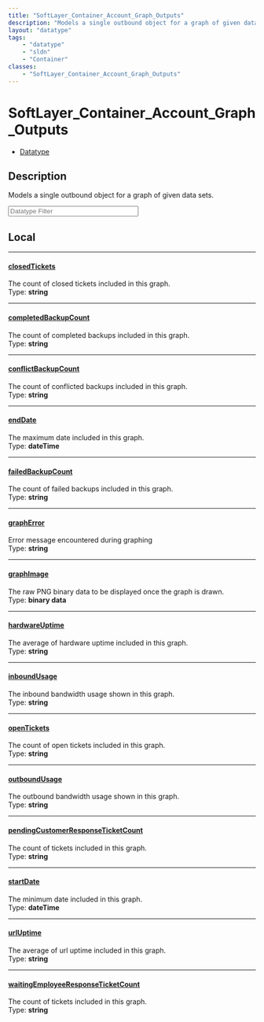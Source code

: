 ```yaml
---
title: "SoftLayer_Container_Account_Graph_Outputs"
description: "Models a single outbound object for a graph of given data sets."
layout: "datatype"
tags:
    - "datatype"
    - "sldn"
    - "Container"
classes:
    - "SoftLayer_Container_Account_Graph_Outputs"
---
```


# SoftLayer_Container_Account_Graph_Outputs
<div id='service-datatype'>
    <ul id='sldn-reference-tabs'>
        <li id='datatype'> <a href='/reference/datatypes/SoftLayer_Container_Account_Graph_Outputs' >Datatype</a></li>
    </ul>
</div>

## Description 


Models a single outbound object for a graph of given data sets.





<!-- Filer BEGIN -->
<div class="view-filters">
        <div class="clearfix">
            <div class="search-input-box">
                <input placeholder="Datatype Filter" onkeyup="titleSearch(inputId='prop-input', divId='properties', elementClass='prop-row')" 
                    type="text" id="prop-input" value="" size="30" maxlength="128" class="form-text">
            </div>
        </div>
</div>
<!-- Filer END -->

<div id="properties" class="content">
<div id="localProperties" class="prop-content" >

## Local
<div class="prop-row">

-----
[closedTickets]: #closedtickets
#### [closedTickets]
The count of closed tickets included in this graph.  
<span class="type-label">Type: </span>**string**  



</div>
<div class="prop-row">

-----
[completedBackupCount]: #completedbackupcount
#### [completedBackupCount]
The count of completed backups included in this graph.  
<span class="type-label">Type: </span>**string**  



</div>
<div class="prop-row">

-----
[conflictBackupCount]: #conflictbackupcount
#### [conflictBackupCount]
The count of conflicted backups included in this graph.  
<span class="type-label">Type: </span>**string**  



</div>
<div class="prop-row">

-----
[endDate]: #enddate
#### [endDate]
The maximum date included in this graph.  
<span class="type-label">Type: </span>**dateTime**  



</div>
<div class="prop-row">

-----
[failedBackupCount]: #failedbackupcount
#### [failedBackupCount]
The count of failed backups included in this graph.  
<span class="type-label">Type: </span>**string**  



</div>
<div class="prop-row">

-----
[graphError]: #grapherror
#### [graphError]
Error message encountered during graphing  
<span class="type-label">Type: </span>**string**  



</div>
<div class="prop-row">

-----
[graphImage]: #graphimage
#### [graphImage]
The raw PNG binary data to be displayed once the graph is drawn.  
<span class="type-label">Type: </span>**binary data**  



</div>
<div class="prop-row">

-----
[hardwareUptime]: #hardwareuptime
#### [hardwareUptime]
The average of hardware uptime included in this graph.  
<span class="type-label">Type: </span>**string**  



</div>
<div class="prop-row">

-----
[inboundUsage]: #inboundusage
#### [inboundUsage]
The inbound bandwidth usage shown in this graph.  
<span class="type-label">Type: </span>**string**  



</div>
<div class="prop-row">

-----
[openTickets]: #opentickets
#### [openTickets]
The count of open tickets included in this graph.  
<span class="type-label">Type: </span>**string**  



</div>
<div class="prop-row">

-----
[outboundUsage]: #outboundusage
#### [outboundUsage]
The outbound bandwidth usage shown in this graph.  
<span class="type-label">Type: </span>**string**  



</div>
<div class="prop-row">

-----
[pendingCustomerResponseTicketCount]: #pendingcustomerresponseticketcount
#### [pendingCustomerResponseTicketCount]
The count of tickets included in this graph.  
<span class="type-label">Type: </span>**string**  



</div>
<div class="prop-row">

-----
[startDate]: #startdate
#### [startDate]
The minimum date included in this graph.  
<span class="type-label">Type: </span>**dateTime**  



</div>
<div class="prop-row">

-----
[urlUptime]: #urluptime
#### [urlUptime]
The average of url uptime included in this graph.  
<span class="type-label">Type: </span>**string**  



</div>
<div class="prop-row">

-----
[waitingEmployeeResponseTicketCount]: #waitingemployeeresponseticketcount
#### [waitingEmployeeResponseTicketCount]
The count of tickets included in this graph.  
<span class="type-label">Type: </span>**string**  



</div>
</div>
<!-- LOCAL PROPERTY END -->

</div>


